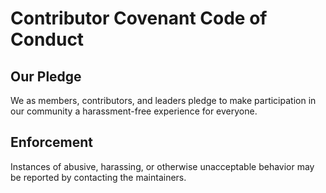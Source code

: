 # Contributor Covenant Code of Conduct

## Our Pledge

We as members, contributors, and leaders pledge to make participation in our community a harassment-free experience for everyone.

## Enforcement

Instances of abusive, harassing, or otherwise unacceptable behavior may be reported by contacting the maintainers.
